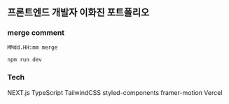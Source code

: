 ## 프론트엔드 개발자 이화진 포트폴리오

### merge comment

```
MMdd.HH:mm merge
```

```bash
npm run dev
```

### Tech

NEXT.js
TypeScript
TailwindCSS
styled-components
framer-motion
Vercel
